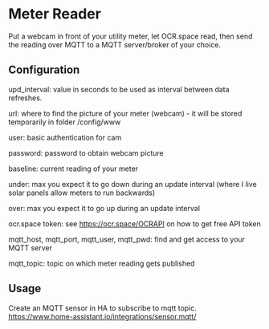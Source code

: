 # Meter Reader

Put a webcam in front of your utility meter, let OCR.space read, then send the reading over MQTT to a MQTT server/broker of your choice.

## Configuration

upd_interval: value in seconds to be used as interval between data refreshes.

url: where to find the picture of your meter (webcam) - it will be stored temporarily in folder /config/www

user: basic authentication for cam

password: password to obtain webcam picture

baseline: current reading of your meter

under: max you expect it to go down during an update interval (where I live solar panels allow meters to run backwards)

over: max you expect it to go up during an update interval

ocr.space token: see https://ocr.space/OCRAPI on how to get free API token

mqtt_host, mqtt_port, mqtt_user, mqtt_pwd: find and get access to your MQTT server

mqtt_topic: topic on which meter reading gets published

## Usage

Create an MQTT sensor in HA to subscribe to mqtt topic. 
https://www.home-assistant.io/integrations/sensor.mqtt/
